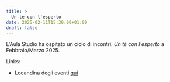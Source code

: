 ```yaml
---
title: >
  Un tè con l'esperto
date: 2025-02-11T15:30:00+01:00
draft: false
---
```


L'Aula Studio ha ospitato un ciclo di incontri: *Un tè con l'esperto* a Febbraio/Marzo 2025. 

Links:
- Locandina degli eventi [qui](/posts/te-con-esperto-feb-mar-2025.pdf)
